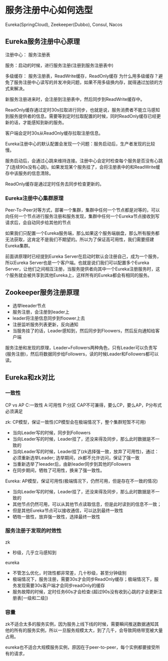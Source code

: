 # 服务注册中心如何选型


Eureka(SpringCloud), Zeekeeper(Dubbo), Consul, Nacos


## Eureka服务注册中心原理

注册中心： 服务注册表

服务：启动的时候，进行服务注册(注册到服务注册表中)

多级缓存： 服务注册表，ReadWrite缓存，ReadOnly缓存
为什么用多级缓存？避免了服务注册中心读写的并发冲突问题，如果不用多级换内存，就得通过加锁的方式来解决。

新服务注册进来时，会注册到注册表中，然后同步到ReadWrite缓存中。

ReadOnly缓存通过定时30s拉取进行同步，也就是说，服务消费者不能立马感知到服务提供者的信息。需要等到定时拉取配置的时候，同时ReadOnly缓存已经更新的话，才能感知到新的服务。

客户端会定时30s从ReadOnly缓存拉取注册信息。

Eureka注册中心的默认配置会发现一个问题：服务启动后，生产者发现的比较慢。

服务启动后，会通过心跳来维持连接。注册中心会定时检查每个服务是否没有心跳了(连续90s没有心跳)。如果发现某个服务挂了，会将注册表中的和ReadWrite缓存中该服务的信息清除。

ReadOnly缓存是通过定时任务去同步检查更新的。

### Eureka注册中心集群原理
Peer-To-Peer对等方式，部署一个集群，集群中任何一个节点都是对等的，可以向任何一个节点进行服务注册和服务发现，集群中任何一个Eureka节点接收到写请求后，会自动同步给其他的节点

如果我们只配置一个Eureka服务端，那么如果这个服务端崩盘，那么所有服务都无法获取，这肯定不是我们不期望的。所以为了保证高可用性，我们需要搭建Eureka集群。

前面讲原理时已经提到Eureka Server在启动时默认会注册自己，成为一个服务，所以Eureka Server也是一个客户端。也就是说们我们可以配置多个Eureka Server，让他们之间相互注册，当服务提供者向其中一个Eureka注册服务时，这个服务就会被共享到其他Eureka上，这样所有的Eureka都会有相同的服务。


## Zookeeper服务注册原理

* 选举leeader节点
* 服务注册，会注册到leader上
* leader将注册信息同步到floower上去
* 注册监听服务列表更新，反向通知
* 当服务挂了的话，Leader感知到，然后同步到Floowers，然后反向通知给客户端

服务注册和发现的原理，Leader+Followers两种角色，只有Leader可以负责写(服务注册)，然后将数据同步给Followers，读的时候Leader和Followers都可以读。

## Eureka和zk对比

### 一致性

CP vs AP C:一致性 A:可用性 P:分区
CAP不可兼得，要么CP，要么AP，P分布式必须满足

zk: CP模型，保证一致性(CP模型会在极端情况下，整个集群短暂不可用)

* 当向Leader写的时候，同步到Followers
* 当向Leader写的时候，Leader挂了，还没来得及同步，那么此时数据是不一致的
* 当向Leader写的时候，Leader挂了(zk选择强一致，放弃了可用性)，通过：必须重新选举Leader; 选举期间，zk都不允许访问，保证了强一致
* 当重新选举了leeader后，由新leader同步到其他的Followers
* 在同步期间，牺牲了可用性，换来了强一致性。

Eureka: AP模型，保证可用性(极端情况下，仍然可用，但是存在不一致的情况)
* 当向Leader写的时候，Leader挂了，还没来得及同步，那么此时数据是不一致的
* 其他节点仍然可用，可以从其他节点读取信息，但是此时读到的信息不一致；
* 但是其他Eureka节点可以接收通信，可以达到最终一致性
* 牺牲一致性，放弃强一致性，选择最终一致性

### 服务注册于发现的时效性

zk
* 秒级，几乎立马感知到

eureka
* 不管怎么优化，时效性都非常差，几十秒级，甚至分钟级别
* 极端情况下，服务注册，需要30s才会同步ReadOnly缓存；极端情况下，服务发现需要30s客户端才会同步readOnly的缓存
* 服务故障的时候，定时任务60s才会检查:(超过90s没有收到心跳的才会更新注册表[一级和二级])

### 容量

zk不适合太多的服务实例，因为服务上线下线的时候，需要瞬间推送数据通知其他的所有的服务实例，所以一旦服务规模太大，到了几千，会导致网络带宽被大量占用。

eureka也不适合大规模服务实例，原因在于peer-to-peer，每个实例都要接受所有的请求，